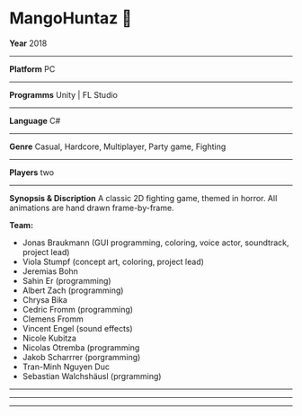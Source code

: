 # MangoHuntaz :dart:
**Year** 2018
***
**Platform** PC
***
**Programms** Unity | FL Studio
***
**Language** C#
***
**Genre** Casual, Hardcore, Multiplayer, Party game, Fighting
*** 
**Players** two
*** 
**Synopsis & Discription**
A classic 2D fighting game, themed in horror.
All animations are hand drawn frame-by-frame.

**Team:**
+ Jonas Braukmann (GUI programming, coloring, voice actor, soundtrack, project lead)
+ Viola Stumpf (concept art, coloring, project lead)
+ Jeremias Bohn
+ Sahin Er (programming)
+ Albert Zach (programming)
+ Chrysa Bika
+ Cedric Fromm (programming)
+ Clemens Fromm 
+ Vincent Engel (sound effects)
+ Nicole Kubitza
+ Nicolas Otremba (programming
+ Jakob Scharrrer (porgramming)
+ Tran-Minh Nguyen Duc
+ Sebastian Walchshäusl (prgramming)

***
---
___
